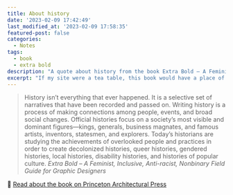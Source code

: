 ```yaml
---
title: About history
date: '2023-02-09 17:42:49'
last_modified_at: '2023-02-09 17:58:35'
featured-post: false
categories:
  - Notes
tags:
  - book
  - extra bold
description: "A quote about history from the book Extra Bold – A Feminist, Inclusive, Anti-racist, Nonbinary Field Guide for Graphic Designers"
excerpt: "If my site were a tea table, this book would have a place of honour on it. Today it would be open on the page with a quote about history."
---
```

> History isn’t everything that ever happened.
It is a selective set of narratives that have been recorded and passed on. Writing history is a process of making connections among people, events, and broad social changes. Official histories focus on a society’s most visible and dominant figures—kings, generals, business magnates, and famous artists, inventors, statesmen, and explorers. Today’s historians are studying the achievements of overlooked people and practices in order to create decolonized histories, queer histories, gendered histories, local histories, disability histories, and histories of popular culture.
<cite>Extra Bold – A Feminist, Inclusive, Anti-racist, Nonbinary Field Guide for Graphic Designers</cite>

<p>🔗 <a href="https://papress.com/products/extra-bold" title="Check the book">Read about the book on Princeton Architectural Press</a></p>